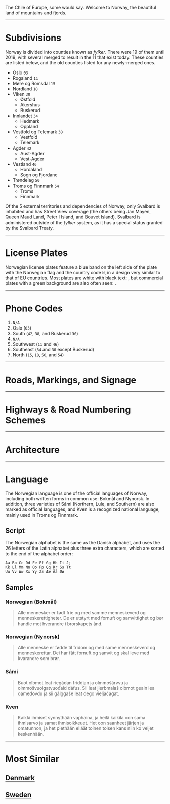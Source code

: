 The Chile of Europe, some would say. Welcome to Norway, the beautiful land of mountains and fjords.

---

# Subdivisions

Norway is divided into counties known as _fylker_. There were 19 of them until 2019, with several merged to result in the 11 that exist today. These counties are listed below, and the old counties listed for any newly-merged ones.

- Oslo `03`
- Rogaland `11`
- Møre og Romsdal `15`
- Nordland `18`
- Viken `30`
  - Østfold
  - Akershus
  - Buskerud
- Innlandet `34`
  - Hedmark
  - Oppland
- Vestfold og Telemark `38`
  - Vestfold
  - Telemark
- Agder `42`
  - Aust-Agder
  - Vest-Agder
- Vestland `46`
  - Hordaland
  - Sogn og Fjordane
- Trøndelag `50`
- Troms og Finnmark `54`
  - Troms
  - Finnmark

<CountryMap code="NOR" scale="2000" />

Of the 5 external territories and dependencies of Norway, only Svalbard is inhabited and has Street View coverage (the others being Jan Mayen, Queen Maud Land, Peter I Island, and Bouvet Island). Svalbard is administered outside of the _fylker_ system, as it has a special status granted by the Svalbard Treaty.

---

# License Plates

Norwegian license plates feature a blue band on the left side of the plate with the Norwegian flag and the country code `N`, in a design very similar to that of EU countries. Most plates are white with black text: <LicensePlate style="eu" code="N" format="AB 1234"/>, but commercial plates with a green background are also often seen: <LicensePlate style="eu" code="N" format="AB 1234" bg="lightseagreen"/>.

---

# Phone Codes

1. `N/A`
2. Oslo (`03`)
3. South (`42`, `38`, and Buskerud `30`)
4. `N/A`
5. Southwest (`11` and `46`)
6. Southeast (`34` and `30` except Buskerud)
7. North (`15`, `18`, `50`, and `54`)

---

# Roads, Markings, and Signage

---

# Highways & Road Numbering Schemes

---

# Architecture

---

# Language

The Norwegian language is one of the official languages of Norway, including both written forms in common use: Bokmål and Nynorsk. In addition, three varieties of Sámi (Northern, Lule, and Southern) are also marked as official languages, and Kven is a recognized national language, mainly used in Troms og Finnmark.

## Script

The Norwegian alphabet is the same as the Danish alphabet, and uses the 26 letters of the Latin alphabet plus three extra characters, which are sorted to the end of the alphabet order:

```
Aa Bb Cc Dd Ee Ff Gg Hh Ii Jj
Kk Ll Mm Nn Oo Pp Qq Rr Ss Tt
Uu Vv Ww Xx Yy Zz Ææ Åå Øø
```

## Samples

### Norwegian (Bokmål)

> Alle mennesker er født frie og med samme menneskeverd og menneskerettigheter. De er utstyrt med fornuft og samvittighet og bør handle mot hverandre i brorskapets ånd.

### Norwegian (Nynorsk)

> Alle menneske er fødde til fridom og med same menneskeverd og menneskerettar. Dei har fått fornuft og samvit og skal leve med kvarandre som brør.

### Sámi

> Buot olbmot leat riegádan friddjan ja olmmošárvvu ja olmmošvuoigatvuođaid dáfus. Sii leat jierbmalaš olbmot geain lea oamedovdu ja sii gálggaše leat dego vieljačagat.

### Kven

> Kaikki ihmiset synnythään vaphaina, ja heilä kaikila oon sama ihmisarvo ja samat ihmisoikkeuet. Het oon saanheet järjen ja omatunnon, ja het piethään elläät toinen toisen kans niin ko veljet keskenhään.

---

# Most Similar

## [Denmark](/countries/DNK)

## [Sweden](/countries/SWE)
